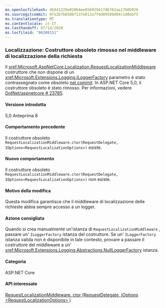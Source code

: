 ```yaml
---
ms.openlocfilehash: db941229e02064ee856829417d6762aa17b0b926
ms.sourcegitcommit: 0fa2b7b658bf137e813a7f4d09589d64c148ebf5
ms.translationtype: MT
ms.contentlocale: it-IT
ms.lasthandoff: 07/14/2020
ms.locfileid: "86309151"
---
```

### <a name="localization-obsolete-constructor-removed-in-request-localization-middleware"></a>Localizzazione: Costruttore obsoleto rimosso nel middleware di localizzazione della richiesta

Il <xref:Microsoft.AspNetCore.Localization.RequestLocalizationMiddleware> costruttore che non dispone di un <xref:Microsoft.Extensions.Logging.ILoggerFactory> parametro è stato contrassegnato come obsoleto [nel commit](https://github.com/dotnet/aspnetcore/commit/ba8c6ccf6fd3eeb7fc42a159d362b15eae4fb3a0). In ASP.NET Core 5,0, il costruttore obsoleto è stato rimosso. Per informazioni, vedere [DotNet/aspnetcore # 23785](https://github.com/dotnet/aspnetcore/issues/23785).

#### <a name="version-introduced"></a>Versione introdotta

5,0 Anteprima 8

#### <a name="old-behavior"></a>Comportamento precedente

Il costruttore obsoleto `RequestLocalizationMiddleware.ctor(RequestDelegate, IOptions<RequestLocalizationOptions>)` esiste.

#### <a name="new-behavior"></a>Nuovo comportamento

Il costruttore obsoleto `RequestLocalizationMiddleware.ctor(RequestDelegate, IOptions<RequestLocalizationOptions>)` non esiste.

#### <a name="reason-for-change"></a>Motivo della modifica

Questa modifica garantisce che il middleware di localizzazione delle richieste abbia sempre accesso a un logger.

#### <a name="recommended-action"></a>Azione consigliata

Quando si crea manualmente un'istanza di `RequestLocalizationMiddleware` , passare un' `ILoggerFactory` istanza del costruttore. Se un' `ILoggerFactory` istanza valida non è disponibile in tale contesto, provare a passare il costruttore del middleware a un' <xref:Microsoft.Extensions.Logging.Abstractions.NullLoggerFactory> istanza.

#### <a name="category"></a>Categoria

ASP.NET Core

#### <a name="affected-apis"></a>API interessate

[RequestLocalizationMiddleware. ctor (RequestDelegate, IOptions \<RequestLocalizationOptions> )](/dotnet/api/microsoft.aspnetcore.localization.requestlocalizationmiddleware.-ctor?view=aspnetcore-3.1#Microsoft_AspNetCore_Localization_RequestLocalizationMiddleware__ctor_Microsoft_AspNetCore_Http_RequestDelegate_Microsoft_Extensions_Options_IOptions_Microsoft_AspNetCore_Builder_RequestLocalizationOptions__)

<!--

#### Affected APIs

`M:Microsoft.AspNetCore.Localization.RequestLocalizationMiddleware.#ctor(Microsoft.AspNetCore.Http.RequestDelegate,Microsoft.Extensions.Options.IOptions{Microsoft.AspNetCore.Builder.RequestLocalizationOptions})`

-->
